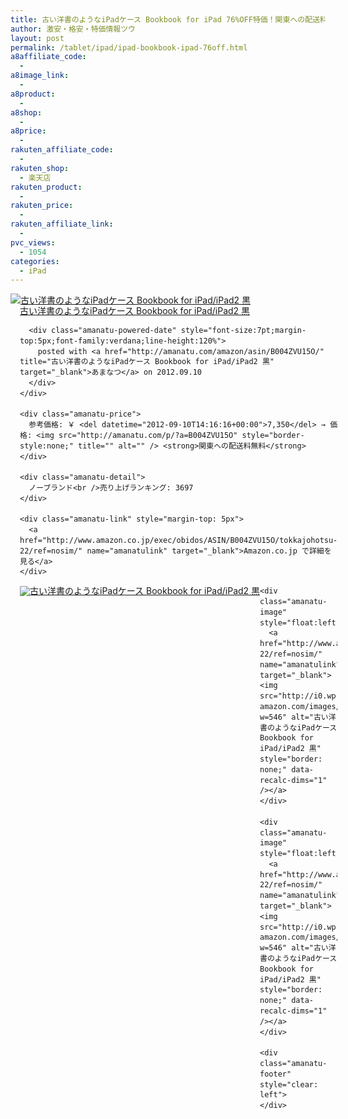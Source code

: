 ```yaml
---
title: 古い洋書のようなiPadケース Bookbook for iPad 76%OFF特価！関東への配送料無料！
author: 激安・格安・特価情報ツウ
layout: post
permalink: /tablet/ipad/ipad-bookbook-ipad-76off.html
a8affiliate_code:
  - 
a8image_link:
  - 
a8product:
  - 
a8shop:
  - 
a8price:
  - 
rakuten_affiliate_code:
  - 
rakuten_shop:
  - 楽天店
rakuten_product:
  - 
rakuten_price:
  - 
rakuten_affiliate_link:
  - 
pvc_views:
  - 1054
categories:
  - iPad
---
```

<div class="amanatu-box" style="margin-bottom:0px;">
  <div class="amanatu-image" style="float:left;">
    <a href="http://www.amazon.co.jp/exec/obidos/ASIN/B004ZVU15O/tokkajohotsu-22/ref=nosim/" name="amanatulink" target="_blank"><img src="http://i0.wp.com/ecx.images-amazon.com/images/I/41XB8Acw77L._SL160_.jpg?w=546" alt="古い洋書のようなiPadケース Bookbook for iPad/iPad2 黒" style="border: none;" data-recalc-dims="1" /></a>
  </div>
  
  <div class="amanatu-info" style="float:left;margin-left:15px;line-height:120%">
    <div class="amanatu-name" style="margin-bottom:10px;line-height:120%">
      <a href="http://www.amazon.co.jp/exec/obidos/ASIN/B004ZVU15O/tokkajohotsu-22/ref=nosim/" name="amanatulink" target="_blank">古い洋書のようなiPadケース Bookbook for iPad/iPad2 黒</a> 
      
      <div class="amanatu-powered-date" style="font-size:7pt;margin-top:5px;font-family:verdana;line-height:120%">
        posted with <a href="http://amanatu.com/amazon/asin/B004ZVU15O/" title="古い洋書のようなiPadケース Bookbook for iPad/iPad2 黒" target="_blank">あまなつ</a> on 2012.09.10
      </div>
    </div>
    
    <div class="amanatu-price">
      参考価格: ￥ <del datetime="2012-09-10T14:16:16+00:00">7,350</del> → 価格: <img src="http://amanatu.com/p/?a=B004ZVU15O" style="border-style:none;" title="" alt="" /> <strong>関東への配送料無料</strong>
    </div>
    
    <div class="amanatu-detail">
      ノーブランド<br />売り上げランキング: 3697
    </div>
    
    <div class="amanatu-link" style="margin-top: 5px">
      <a href="http://www.amazon.co.jp/exec/obidos/ASIN/B004ZVU15O/tokkajohotsu-22/ref=nosim/" name="amanatulink" target="_blank">Amazon.co.jp で詳細を見る</a>
    </div>
  </div>
  
  <div class="amanatu-footer" style="clear: left">
  </div>
  
  <div class="amanatu-imageset">
    <div class="amanatu-image" style="float:left;">
      <a href="http://www.amazon.co.jp/exec/obidos/ASIN/B004ZVU15O/tokkajohotsu-22/ref=nosim/" name="amanatulink" target="_blank"><img src="http://i1.wp.com/ecx.images-amazon.com/images/I/41hcnhhPGjL._AA160_.jpg?w=546" alt="古い洋書のようなiPadケース Bookbook for iPad/iPad2 黒" style="border: none;" data-recalc-dims="1" /></a>
    </div>
    
    <div class="amanatu-image" style="float:left;">
      <a href="http://www.amazon.co.jp/exec/obidos/ASIN/B004ZVU15O/tokkajohotsu-22/ref=nosim/" name="amanatulink" target="_blank"><img src="http://i0.wp.com/ecx.images-amazon.com/images/I/41vto0Epp5L._AA160_.jpg?w=546" alt="古い洋書のようなiPadケース Bookbook for iPad/iPad2 黒" style="border: none;" data-recalc-dims="1" /></a>
    </div>
    
    <div class="amanatu-image" style="float:left;">
      <a href="http://www.amazon.co.jp/exec/obidos/ASIN/B004ZVU15O/tokkajohotsu-22/ref=nosim/" name="amanatulink" target="_blank"><img src="http://i0.wp.com/ecx.images-amazon.com/images/I/41EVTRhzGxL._AA160_.jpg?w=546" alt="古い洋書のようなiPadケース Bookbook for iPad/iPad2 黒" style="border: none;" data-recalc-dims="1" /></a>
    </div>
    
    <div class="amanatu-footer" style="clear: left">
    </div>
  </div>
</div>